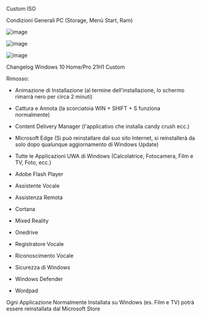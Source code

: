 Custom ISO

Condizioni Generali PC (Storage, Menù Start, Ram)

![image](https://user-images.githubusercontent.com/83124712/123740738-34b0b280-d8a9-11eb-8421-86ec44600af1.png)

![image](https://user-images.githubusercontent.com/83124712/123744912-c4f1f600-d8af-11eb-94f4-23e3cc928937.png)

![image](https://user-images.githubusercontent.com/83124712/123740963-8e18e180-d8a9-11eb-9849-4c9a2775a96f.png)

 Changelog Windows 10 Home/Pro 21H1 Custom

Rimosso:

- Animazione di Installazione (al termine dell'installazione, lo schermo rimarrà nero per circa 2 minuti)

- Cattura e Annota (la scorciatoia WIN + SHIFT + S funziona normalmente)

- Content Delivery Manager (l'applicativo che installa candy crush ecc.)

- Microsoft Edge (Si può reinstallare dal suo sito Internet, si reinstallerà da solo dopo qualunque aggiornamento di Windows Update)

- Tutte le Applicazioni UWA di Windows (Calcolatrice, Fotocamera, Film e TV, Foto, ecc.)

- Adobe Flash Player
- Assistente Vocale
- Assistenza Remota
- Cortana
- Mixed Reality
- Onedrive
- Registratore Vocale
- Riconoscimento Vocale
- Sicurezza di Windows
- Windows Defender
- Wordpad

Ogni Applicazione Normalmente Installata su Windows (es. Film e TV) potrà essere reinstallata dal Microsoft Store
